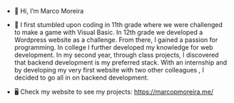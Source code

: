 - 👋 Hi, I’m Marco Moreira

- 👀 I first stumbled upon coding in 11th grade where we were challenged to make a game with Visual Basic. In 12th grade we developed a Wordpress website as a challenge. From there, I gained a passion for programming. In college I further developed my knowledge for web development. In my second year, through class projects, I discovered that backend development is my preferred stack. With an internship and by developing my very first website with two other colleagues , I decided to go all in on backend development.

- 🖥️  Check my website to see my projects: https://marcopmoreira.me/

<!---
MMoreira01/MMoreira01 is a ✨ special ✨ repository because its `README.md` (this file) appears on your GitHub profile.
You can click the Preview link to take a look at your changes.
--->
